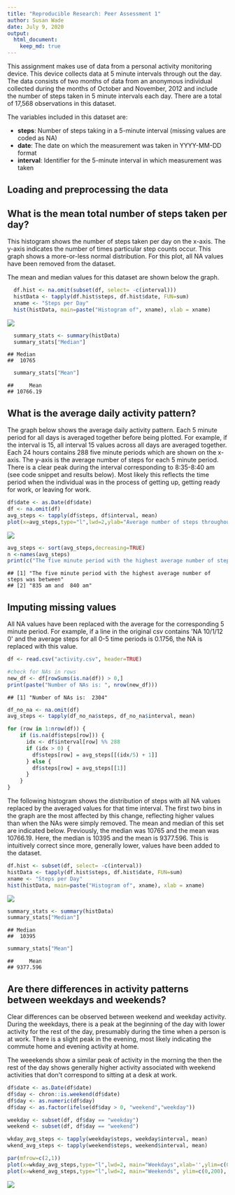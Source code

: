 ```yaml
---
title: "Reproducible Research: Peer Assessment 1"
author: Susan Wade
date: July 9, 2020
output: 
  html_document:
    keep_md: true
---
```

This assignment makes use of data from a personal activity monitoring device. This device collects data at 5 minute intervals through out the day. The data consists of two months of data from an anonymous individual collected during the months of October and November, 2012 and include the number of steps taken in 5 minute intervals each day. There are a total of 17,568 observations in this dataset.

The variables included in this dataset are:

* **steps**: Number of steps taking in a 5-minute interval (missing values are coded as NA)
* **date**: The date on which the measurement was taken in YYYY-MM-DD format
* **interval**: Identifier for the 5-minute interval in which measurement was taken


## Loading and preprocessing the data




## What is the mean total number of steps taken per day?
This histogram shows the number of steps taken per day on the x-axis. The y-axis indicates the number of times particular step counts occur. This graph shows a more-or-less normal distribution. For this plot, all NA values have been removed from the dataset.   

The mean and median values for this dataset are shown below the graph. 

```r
  df.hist <- na.omit(subset(df, select= -c(interval)))  
  histData <- tapply(df.hist$steps, df.hist$date, FUN=sum)
  xname <- "Steps per Day"
  hist(histData, main=paste("Histogram of", xname), xlab = xname)
```

![](figure/histogram-1.png)<!-- -->

```r
  summary_stats <- summary(histData)
  summary_stats["Median"]
```

```
## Median 
##  10765
```

```r
  summary_stats["Mean"]
```

```
##     Mean 
## 10766.19
```

## What is the average daily activity pattern?
The graph below shows the average daily activity pattern. Each 5 minute period for all days is averaged together before being plotted. For example, if the interval is 15, all interval 15 values across all days are averaged together. Each 24 hours contains 288 five minute periods which are shown on the x-axis. The y-axis is the average number of steps for each 5 minute period. There is a clear peak during the interval corresponding to 8:35-8:40 am (see code snippet and results below). Most likely this reflects the time period when the individual was in the process of getting up, getting ready for work, or leaving for work.   

```r
df$date <- as.Date(df$date)  
df <- na.omit(df)
avg_steps <- tapply(df$steps, df$interval, mean)
plot(x=avg_steps,type="l",lwd=2,ylab="Average number of steps throughout the day", xlab="5 minute intervals over 24 hours")
```

![](figure/timeseries-1.png)<!-- -->


```r
avg_steps <- sort(avg_steps,decreasing=TRUE)
n <-names(avg_steps)
print(c("The five minute period with the highest average number of steps was between",paste(n[1], "am and ", n[2], "am")))
```

```
## [1] "The five minute period with the highest average number of steps was between"
## [2] "835 am and  840 am"
```
  
## Imputing missing values  
All NA values have been replaced with the average for the corresponding 5 minute period. For example, if a line in the original csv contains 'NA	10/1/12	0' and the average steps for all 0-5 time periods is 0.1756, the NA is replaced with this value.  

```r
df <- read.csv("activity.csv", header=TRUE)

#check for NAs in rows
new_df <- df[rowSums(is.na(df)) > 0,]
print(paste("Number of NAs is: ", nrow(new_df)))
```

```
## [1] "Number of NAs is:  2304"
```

```r
df_no_na <- na.omit(df)
avg_steps <- tapply(df_no_na$steps, df_no_na$interval, mean)

for (row in 1:nrow(df)) {
    if (is.na(df$steps[row])) {
      idx <- df$interval[row] %% 288
      if (idx > 0) {
        df$steps[row] = avg_steps[[(idx/5) + 1]]
      } else {
        df$steps[row] = avg_steps[[1]]
      }
    }
}
```

The following histogram shows the distribution of steps with all NA values replaced by the averaged values for that time interval. The first two bins in the graph are the most affected by this change, reflecting higher values than when the NAs were simply removed.  The mean and median of this set are indicated below. Previously, the median was 10765 and the mean was 10766.19. Here, the median is 10395 and the mean is 9377.596. This is intuitively correct since more, generally lower, values have been added to the dataset.

```r
df.hist <- subset(df, select= -c(interval))
histData <- tapply(df.hist$steps, df.hist$date, FUN=sum)
xname <- "Steps per Day"
hist(histData, main=paste("Histogram of", xname), xlab = xname)
```

![](figure/unnamed-chunk-3-1.png)<!-- -->

```r
summary_stats <- summary(histData)
summary_stats["Median"]
```

```
## Median 
##  10395
```

```r
summary_stats["Mean"]
```

```
##     Mean 
## 9377.596
```
## Are there differences in activity patterns between weekdays and weekends?  
Clear differences can be observed between weekend and weekday activity.  During the weekdays, there is a peak at the beginning of the day with lower activity for the rest of the day, presumably during the time when a person is at work. There is a slight peak in the evening, most likely indicating the commute home and evening activity at home.   

The weeekends show a similar peak of activity in the morning the then the rest of the day shows generally higher activity associated with weekend activities that don't correspond to sitting at a desk at work.  


```r
df$date <- as.Date(df$date)
df$day <- chron::is.weekend(df$date)
df$day <- as.numeric(df$day)
df$day <- as.factor(ifelse(df$day > 0, "weekend","weekday"))
```



```r
weekday <- subset(df, df$day == "weekday")
weekend <- subset(df, df$day == "weekend")

wkday_avg_steps <- tapply(weekday$steps, weekday$interval, mean)
wkend_avg_steps <- tapply(weekend$steps, weekend$interval, mean)

par(mfrow=c(2,1))
plot(x=wkday_avg_steps,type="l",lwd=2, main="Weekdays",xlab='',ylim=c(0,200),ylab='')
plot(x=wkend_avg_steps,type="l",lwd=2, main="Weekends", ylim=c(0,200), xlab="5 minute intervals over 24 hours",ylab='')
```

![](figure/unnamed-chunk-5-1.png)<!-- -->
